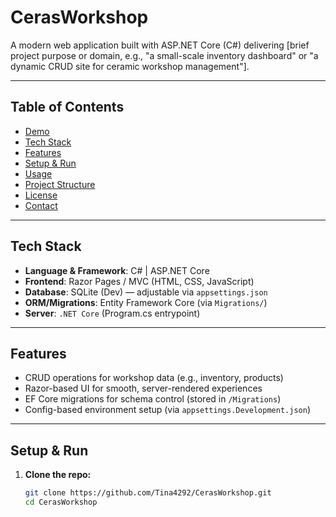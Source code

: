 # CerasWorkshop

A modern web application built with ASP.NET Core (C#) delivering [brief project purpose or domain, e.g., "a small-scale inventory dashboard" or "a dynamic CRUD site for ceramic workshop management"].

---

##  Table of Contents

- [Demo](#demo)
- [Tech Stack](#tech-stack)
- [Features](#features)
- [Setup & Run](#setup--run)
- [Usage](#usage)
- [Project Structure](#project-structure)
- [License](#license)
- [Contact](#contact)

---

##  Tech Stack

- **Language & Framework**: C# | ASP.NET Core  
- **Frontend**: Razor Pages / MVC (HTML, CSS, JavaScript)  
- **Database**: SQLite (Dev) — adjustable via `appsettings.json`  
- **ORM/Migrations**: Entity Framework Core (via `Migrations/`)  
- **Server**: `.NET Core` (Program.cs entrypoint)

---

##  Features

- CRUD operations for workshop data (e.g., inventory, products)  
- Razor-based UI for smooth, server-rendered experiences  
- EF Core migrations for schema control (stored in `/Migrations`)  
- Config-based environment setup (via `appsettings.Development.json`)

---

##  Setup & Run

1. **Clone the repo:**
   ```bash
   git clone https://github.com/Tina4292/CerasWorkshop.git
   cd CerasWorkshop
